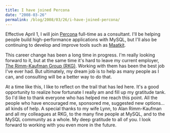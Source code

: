 ```yaml
---
title: I have joined Percona
date: "2008-03-26"
permalink: /blog/2008/03/26/i-have-joined-percona/
---
```

Effective April 1, I will join [Percona][1] full-time as a consultant. I'll be helping people build high-performance applications with MySQL, but I'll also be continuing to develop and improve tools such as [Maatkit][2].

This career change has been a long time in progress. I'm really looking forward to it, but at the same time it's hard to leave my current employer, [The Rimm-Kaufman Group (RKG)][3]. Working with them has been the best job I've ever had. But ultimately, my dream job is to help as many people as I can, and consulting will be a better way to do that.

At a time like this, I like to reflect on the trail that has led here. It's a good opportunity to realize how fortunate I really am and fill up my gratitude tank. So I'd like to thank everyone who has helped me reach this point. All the people who have encouraged me, sponsored me, suggested new options&#8230; all kinds of help. A special thanks to my wife Lynn, to Alan Rimm-Kaufman and all my colleagues at RKG, to the many fine people at MySQL, and to the MySQL community as a whole. My deep gratitude to all of you. I look forward to working with you even more in the future.

 [1]: http://www.percona.com/
 [2]: http://code.google.com/p/maatkit/
 [3]: http://www.rimmkaufman.com/
